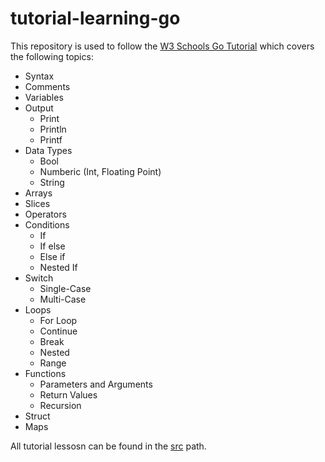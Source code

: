 # tutorial-learning-go

This repository is used to follow the [W3 Schools Go Tutorial](https://www.w3schools.com/go/index.php) 
which covers the following topics:
- Syntax
- Comments
- Variables
- Output
    - Print
    - Println
    - Printf
- Data Types
    - Bool
    - Numberic (Int, Floating Point)
    - String
- Arrays
- Slices
- Operators
- Conditions
    - If
    - If else
    - Else if
    - Nested If
- Switch
    - Single-Case
    - Multi-Case
- Loops
    - For Loop
    - Continue
    - Break
    - Nested
    - Range
- Functions
    - Parameters and Arguments
    - Return Values
    - Recursion
- Struct
- Maps

All tutorial lessosn can be found in the [src](./src/) path.
